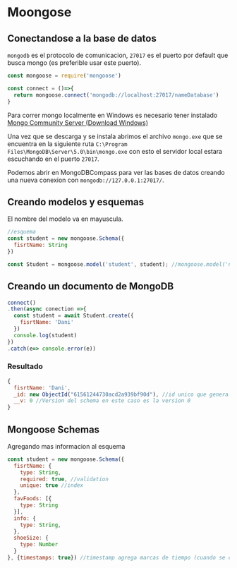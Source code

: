 # Moongose

## Conectandose a la base de datos

`mongodb` es el protocolo de comunicacion, `27017` es el puerto por default que busca mongo (es preferible usar este puerto).

```javascript
const mongoose = require('mongoose')

const connect = ()=>{
  return mongoose.connect('mongodb://localhost:27017/nameDatabase')
}
```

Para correr mongo localmente en Windows es necesario tener instalado [Mongo Community Server (Download Windows)](https://www.mongodb.com/try/download/community)

Una vez que se descarga y se instala abrimos el archivo `mongo.exe` que se encuentra en la siguiente ruta `C:\Program Files\MongoDB\Server\5.0\bin\mongo.exe` con esto el servidor local estara escuchando en el puerto `27017`.

Podemos abrir en MongoDBCompass para ver las bases de datos creando una nueva conexion con `mongodb://127.0.0.1:27017/`.

## Creando modelos y esquemas
El nombre del modelo va en mayuscula.


```javascript
//esquema
const student = new mongoose.Schema({
  fisrtName: String
})

const Student = mongoose.model('student', student); //mongoose.model('nombre de la colleccion', esquema que se usara)
```
## Creando un documento de MongoDB

```javascript
connect()
.then(async conection =>{
  const student = await Student.create({
    fisrtName: 'Dani'
  })
  console.log(student)
})
.catch(e=> console.error(e))
```

### Resultado

```javascript
{
  fisrtName: 'Dani',
  _id: new ObjectId("61561244730acd2a939bf90d"), //id unico que genera mongo
  __v: 0 //Version del schema en este caso es la version 0
}
```

## Mongoose Schemas
Agregando mas informacion al esquema

```javascript
const student = new mongoose.Schema({
  fisrtName: {
    type: String,
    required: true, //validation
    unique: true //index
  },
  favFoods: [{
    type: String
  }],
  info: {
    type: String,
  },
  shoeSize: {
    type: Number
  }
}, {timestamps: true}) //timestamp agrega marcas de tiempo (cuando se crea y se actualiza un documento de Mongo)
```